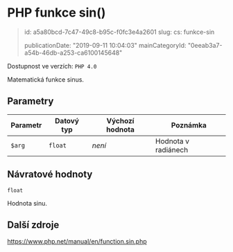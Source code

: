 PHP funkce sin()
================

> id: a5a80bcd-7c47-49c8-b95c-f0fc3e4a2601
> slug:
> 	cs: funkce-sin
>
> publicationDate: "2019-09-11 10:04:03"
> mainCategoryId: "0eeab3a7-a54b-46db-a253-ca6100145648"

Dostupnost ve verzích: `PHP 4.0`

Matematická funkce sinus.

Parametry
--------------

| Parametr | Datový typ | Výchozí hodnota | Poznámka |
|-----|-----|-----|-----|
| `$arg` | `float` | *není* | Hodnota v radiánech |


Návratové hodnoty
----------------

`float`

Hodnota sinu.

Další zdroje
------------

https://www.php.net/manual/en/function.sin.php
